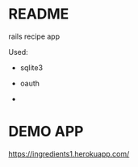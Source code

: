 # README

rails recipe app 

Used:

* sqlite3

* oauth

* 
# DEMO APP
https://ingredients1.herokuapp.com/


